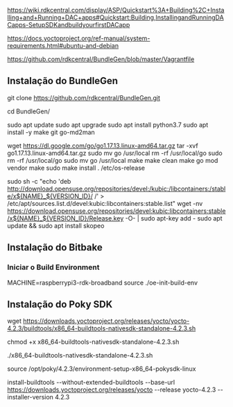 https://wiki.rdkcentral.com/display/ASP/Quickstart%3A+Building%2C+Installing+and+Running+DAC+apps#Quickstart:Building,InstallingandRunningDACapps-SetupSDKandbuildyourfirstDACapp

https://docs.yoctoproject.org/ref-manual/system-requirements.html#ubuntu-and-debian

https://github.com/rdkcentral/BundleGen/blob/master/Vagrantfile

## Instalação do BundleGen

git clone https://github.com/rdkcentral/BundleGen.git

cd BundleGen/

sudo apt update
sudo apt upgrade
sudo apt install python3.7
sudo apt install -y make git go-md2man

wget https://dl.google.com/go/go1.17.13.linux-amd64.tar.gz
tar -xvf go1.17.13.linux-amd64.tar.gz 
sudo mv go /usr/local
rm -rf /usr/local/go
sudo rm -rf /usr/local/go
sudo mv go /usr/local
make
make clean
make
go mod vendor
make
sudo make install
. /etc/os-release

sudo sh -c "echo 'deb http://download.opensuse.org/repositories/devel:/kubic:/libcontainers:/stable/x${NAME}_${VERSION_ID}/ /' > /etc/apt/sources.list.d/devel:kubic:libcontainers:stable.list"
wget -nv https://download.opensuse.org/repositories/devel:kubic:libcontainers:stable/x${NAME}_${VERSION_ID}/Release.key -O- | sudo apt-key add -
sudo apt update && sudo apt install skopeo

## Instalação do Bitbake

### Iniciar o Build Environment

MACHINE=raspberrypi3-rdk-broadband source ./oe-init-build-env

## Instalação do Poky SDK

wget https://downloads.yoctoproject.org/releases/yocto/yocto-4.2.3/buildtools/x86_64-buildtools-nativesdk-standalone-4.2.3.sh

chmod +x x86_64-buildtools-nativesdk-standalone-4.2.3.sh

./x86_64-buildtools-nativesdk-standalone-4.2.3.sh

source /opt/poky/4.2.3/environment-setup-x86_64-pokysdk-linux

install-buildtools --without-extended-buildtools --base-url https://downloads.yoctoproject.org/releases/yocto --release yocto-4.2.3 --installer-version 4.2.3

